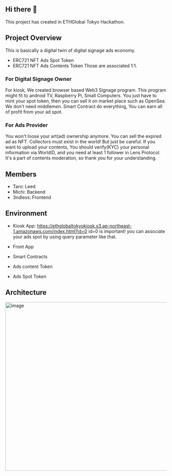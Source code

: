 ## Hi there 👋

<!--

**Here are some ideas to get you started:**

🙋‍♀️ A short introduction - what is your organization all about?
🌈 Contribution guidelines - how can the community get involved?
👩‍💻 Useful resources - where can the community find your docs? Is there anything else the community should know?
🍿 Fun facts - what does your team eat for breakfast?
🧙 Remember, you can do mighty things with the power of [Markdown](https://docs.github.com/github/writing-on-github/getting-started-with-writing-and-formatting-on-github/basic-writing-and-formatting-syntax)
-->

This project has created in ETHGlobal Tokyo Hackathon.

## Project Overview
This is basically a digital twin of digital signage ads economy.
- ERC721 NFT Ads Spot Token
- ERC721 NFT Ads Contents Token
Those are associated 1:1.

### For Digital Signage Owner
For kiosk, We created browser based Web3 Signage program.
This program might fit to android TV, Raspberry Pi, Small Computers.
You just have to mint your spot token, then you can sell it on market place such as OpenSea.
We don't need middlemen. Smart Contract do everything, You can earn all of profit from your ad spot.

### For Ads Provider
You won't loose your art(ad) ownership anymore. You can sell the expired ad as NFT. Collectors must exist in the world!
But just be careful. If you want to upload your contents, You should verify(KYC) your personal information via WorldID, and you need at least 1 follower in Lens Protocol. It's a part of contents moderation, so thank you for your understanding.

## Members
- Taro: Leed
- Michi: Backend
- 3ndless: Frontend

## Environment
- Kiosk App: https://ethglobaltokyokiosk.s3.ap-northeast-1.amazonaws.com/index.html?id=0
  id=0 is important! you can associate your ads spot by using query parameter like that.
  
- Front App
- Smart Contracts
 - Ads content Token
 - Ads Spot Token
 
## Architecture
<img width="526" alt="image" src="https://user-images.githubusercontent.com/76513865/232230327-3120d87d-9338-4587-8e68-e7c5f954d98a.png">


